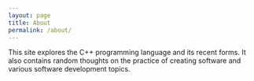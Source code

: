 ```yaml
---
layout: page
title: About
permalink: /about/
---
```


This site explores the C++ programming language and its recent forms. It also contains random thoughts on the practice of creating software and various software development topics.

